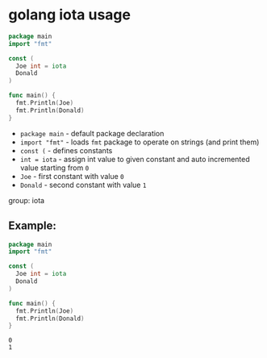 # golang iota usage

```go
package main
import "fmt"

const (
  Joe int = iota
  Donald
)

func main() {
  fmt.Println(Joe)
  fmt.Println(Donald)
}
```

- `package main` - default package declaration
- `import "fmt"` - loads `fmt` package to operate on strings (and print them)
- `const (` - defines constants
- `int = iota` - assign int value to given constant and auto incremented value starting from `0`
- `Joe` - first constant with value `0`
- `Donald` - second constant with value `1`

group: iota

## Example: 
```go
package main
import "fmt"

const (
  Joe int = iota
  Donald
)

func main() {
  fmt.Println(Joe)
  fmt.Println(Donald)
}
```
```
0
1

```

